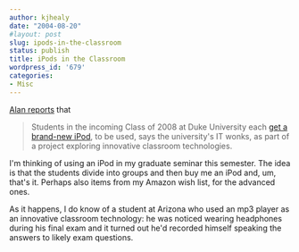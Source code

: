 ```yaml
---
author: kjhealy
date: "2004-08-20"
#layout: post
slug: ipods-in-the-classroom
status: publish
title: iPods in the Classroom
wordpress_id: '679'
categories:
- Misc
---
```


[Alan reports](http://www.schussman.com/article/815/headphones-down) that

> Students in the incoming Class of 2008 at Duke University each [get a brand-new iPod](http://www.chronicle.duke.edu/vnews/display.v/ART/2004/08/20/412620dfa7d23), to be used, says the university's IT wonks, as part of a project exploring innovative classroom technologies.

I'm thinking of using an iPod in my graduate seminar this semester. The idea is that the students divide into groups and then buy me an iPod and, um, that's it. Perhaps also items from my Amazon wish list, for the advanced ones.

As it happens, I do know of a student at Arizona who used an mp3 player as an innovative classroom technology: he was noticed wearing headphones during his final exam and it turned out he'd recorded himself speaking the answers to likely exam questions.
